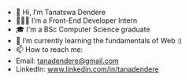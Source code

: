 - 👋 Hi, I’m Tanatswa Dendere
- 👩🏾‍💻 I’m a Front-End Developer Intern
- 🎓 I'm a BSc Computer Science graduate 
- 🌱 I’m currently learning the fundamentals of Web :)
- 📫 How to reach me: 
- Email: tanadendere@gmail.com
- LinkedIn: www.linkedin.com/in/tanadendere

<!---
tanadendere/tanadendere is a ✨ special ✨ repository because its `README.md` (this file) appears on your GitHub profile.
You can click the Preview link to take a look at your changes.
--->
